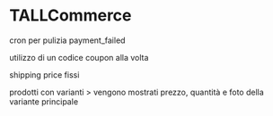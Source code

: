 # TALLCommerce

cron per pulizia payment_failed

utilizzo di un codice coupon alla volta

shipping price fissi

prodotti con varianti > vengono mostrati prezzo, quantità e foto della variante principale